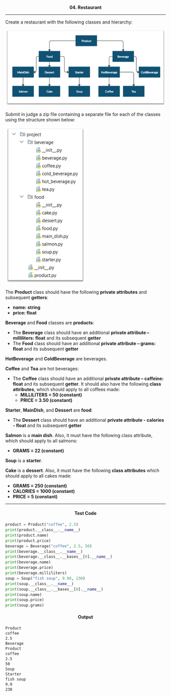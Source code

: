 <p align="center">
<strong>
04. Restaurant
</strong>
</p>

________________________________________________________

<p align="left">
Create a restaurant with the following classes and hierarchy:

![Picture1.png](Picture1.png)

Submit in judge a zip file containing a separate file for each of the classes using the structure shown below:

![Picture2.png](Picture2.png)

The **Product** class should have the following **private attributes** and subsequent **getters**:
- **name: string** 
- **price: float**

**Beverage** and **Food** classes are **products**:
- The **Beverage** class should have an additional **private attribute – milliliters: float** and its subsequent **getter**
- The **Food** class should have an additional **private attribute – grams: float** and its subsequent **getter**

**HotBeverage** and **ColdBeverage** are beverages.

**Coffee** and **Tea** are hot beverages:
- The **Coffee** class should have an additional **private attribute – caffeine: float** and its subsequent **getter**. It should also have the following **class attributes**, which should apply to all coffees made:
  - **MILLILITERS = 50 (constant)**
  - **PRICE = 3.50 (constant)**
  
**Starter**, **MainDish**, and **Dessert** are **food**: 
- The **Dessert** class should have an additional **private attribute - calories - float** and its subsequent **getter**

**Salmon** is a **main dish**. Also, it must have the following class attribute, which should apply to all salmons:
  - **GRAMS = 22 (constant)**

**Soup** is a **starter**.
  
**Cake** is a **dessert**. Also, it must have the following **class attributes** which should apply to all cakes made:
  - **GRAMS = 250 (constant)**
  - **CALORIES = 1000 (constant)**
  - **PRICE = 5 (constant)**
</p>

_____________________________________________________________

<h4 align="center">Test Code</h4>

```Python
product = Product("coffee", 2.5)
print(product.__class__.__name__)
print(product.name)
print(product.price)
beverage = Beverage("coffee", 2.5, 50)
print(beverage.__class__.__name__)
print(beverage.__class__.__bases__[0].__name__)
print(beverage.name)
print(beverage.price)
print(beverage.milliliters)
soup = Soup("fish soup", 9.90, 230)
print(soup.__class__.__name__)
print(soup.__class__.__bases__[0].__name__)
print(soup.name)
print(soup.price)
print(soup.grams)
```

<h4 align="center">Output</h4>

```
Product
coffee
2.5
Beverage
Product
coffee
2.5
50
Soup
Starter
fish soup
9.9
230
```
